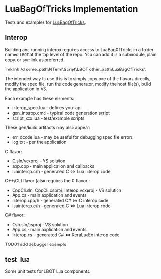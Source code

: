 # LuaBagOfTricks Implementation

Tests and examples for [LuaBagOfTricks](https://github.com/cepthomas/LuaBagOfTricks.git).

## Interop 
Building and running interop requires access to LuaBagOfTricks in a folder named `LBOT` at the top level
of the repo. You can add it is a submodule, plain copy, or symlink as preferred.

`mklink /d some_path\NTerm\Script\LBOT other_path\LuaBagOfTricks'.

The intended way to use this is to simply copy one of the flavors directly, modify the spec file, run the code generator,
modify the host file(s), build the application in VS.

Each example has these elements:
- interop_spec.lua - defines your api
- gen_interop.cmd - typical code generation script
- script_xxx.lua - test/example scripts

These gen/build artifacts may also appear:
- err_dcode.lua - may be useful for debugging spec file errors
- log.txt - per the application

C flavor:
- C.sln/vcxproj - VS solution
- app.cpp - main application and callbacks
- luainterop.c/h - generated C <=> Lua interop code

C++/CLI flavor (also requires the C flavor):
- CppCli.sln, CppCli.csproj, Interop.vcxproj - VS solution
- App.cs - main application and events
- Interop.cpp/h - generated C# <=> C interop code
- luainterop.c/h - generated C <=> Lua interop code

C# flavor:
- Csh.sln/csproj - VS solution
- App.cs - main application and events
- Interop.cs - generated C# <=> KeraLuaEx interop code


TODO1 add debugger example

## test_lua

Some unit tests for LBOT Lua components.
